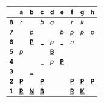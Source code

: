 |     |  a  |  b  |  c  |  d  |  e  |  f  |  g  |  h  |
|:---:|:---:|:---:|:---:|:---:|:---:|:---:|:---:|:---:|
|  **8**  |  _r_  |     |  _b_  |  _q_  |     |  _r_  |  _k_  |     |
|  **7**  |     |  [_p_](http://localhost:8080/api/chess/play?move=d5b7)  |     |     |  _b_  |  [_p_](http://localhost:8080/api/chess/play?move=d5f7)  |  _p_  |  _p_  |
|  **6**  |     |  [**P**](https://github.com/grim-kalman)  |  [_](http://localhost:8080/api/chess/play?move=d5c6)  |  _p_  |  [_](http://localhost:8080/api/chess/play?move=d5e6)  |  _n_  |     |     |
|  **5**  |  _p_  |     |     |  [**B**](http://localhost:8080/api/chess/select?square=d5)  |     |     |     |     |
|  **4**  |     |     |  [_](http://localhost:8080/api/chess/play?move=d5c4)  |  _p_  |  [**P**](http://localhost:8080/api/chess/select?square=e4)  |     |     |     |
|  **3**  |     |  [_](http://localhost:8080/api/chess/play?move=d5b3)  |     |     |     |     |     |     |
|  **2**  |  [**P**](http://localhost:8080/api/chess/select?square=a2)  |     |  [**P**](http://localhost:8080/api/chess/select?square=c2)  |     |     |  [**P**](http://localhost:8080/api/chess/select?square=f2)  |  [**P**](http://localhost:8080/api/chess/select?square=g2)  |  [**P**](http://localhost:8080/api/chess/select?square=h2)  |
|  **1**  |  [**R**](https://github.com/grim-kalman)  |  [**N**](http://localhost:8080/api/chess/select?square=b1)  |  [**B**](http://localhost:8080/api/chess/select?square=c1)  |     |     |  [**R**](http://localhost:8080/api/chess/select?square=f1)  |  [**K**](http://localhost:8080/api/chess/select?square=g1)  |     |
